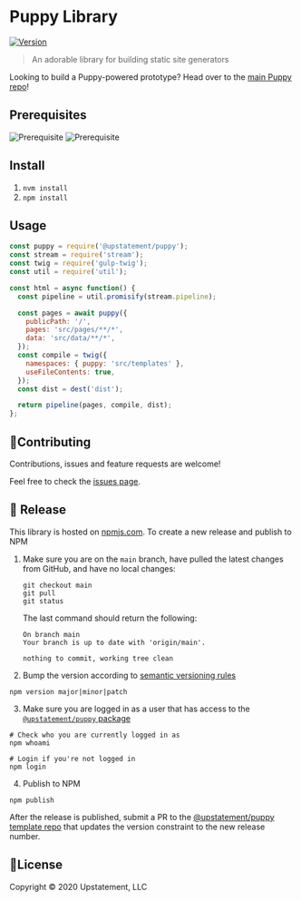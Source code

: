 # Puppy Library

[![Version](https://img.shields.io/npm/v/@upstatement/puppy)](https://npmjs.com/package/@upstatement/puppy)

> An adorable library for building static site generators

Looking to build a Puppy-powered prototype? Head over to the [main Puppy repo](https://github.com/Upstatement/puppy)!

## Prerequisites
![Prerequisite](https://img.shields.io/badge/node-10.13.0-blue.svg)
![Prerequisite](https://img.shields.io/badge/npm-6.4.1-blue.svg)

## Install

1. `nvm install`
2. `npm install`

## Usage

```js
const puppy = require('@upstatement/puppy');
const stream = require('stream');
const twig = require('gulp-twig');
const util = require('util');

const html = async function() {
  const pipeline = util.promisify(stream.pipeline);

  const pages = await puppy({
    publicPath: '/',
    pages: 'src/pages/**/*',
    data: 'src/data/**/*',
  });
  const compile = twig({
    namespaces: { puppy: 'src/templates' },
    useFileContents: true,
  });
  const dist = dest('dist');

  return pipeline(pages, compile, dist);
};

```

## 🤝Contributing

Contributions, issues and feature requests are welcome!

Feel free to check the [issues page](https://github.com/upstatement/puppy-lib/issues).

## 🚀 Release
This library is hosted on [npmjs.com](https://npmjs.com). To create a new release and publish to NPM

1. Make sure you are on the `main` branch, have pulled the latest changes from GitHub, and have no local changes:

    ```
    git checkout main
    git pull
    git status
    ``` 

    The last command should return the following:

    ```
    On branch main
    Your branch is up to date with 'origin/main'.

    nothing to commit, working tree clean
    ```
2. Bump the version according to [semantic versioning rules](https://semver.org/)

  ```
  npm version major|minor|patch
  ```

3. Make sure you are logged in as a user that has access to the [`@upstatement/puppy` package](https://www.npmjs.com/package/@upstatement/puppy)

  ```
  # Check who you are currently logged in as
  npm whoami

  # Login if you're not logged in
  npm login
  ```

4. Publish to NPM

  ```
  npm publish
  ```

After the release is published, submit a PR to the [@upstatement/puppy template repo](https://github.com/Upstatement/puppy) that updates the version constraint to the new release number.

## 📝License

Copyright &copy; 2020 Upstatement, LLC
